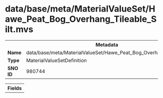 <h1>data/base/meta/MaterialValueSet/Hawe_Peat_Bog_Overhang_Tileable_Silt.mvs</h1><table><tr><th colspan="100%">Metadata</th></tr><tr><td><b>Name</b></td><td>data/base/meta/MaterialValueSet/Hawe_Peat_Bog_Overhang_Tileable_Silt.mvs</td></tr><tr><td><b>Type</b></td><td>MaterialValueSetDefinition</td></tr><tr><td><b>SNO ID</b></td><td>980744</td></tr></table>

<table><tr><th colspan="100%">Fields</th></tr></table>

